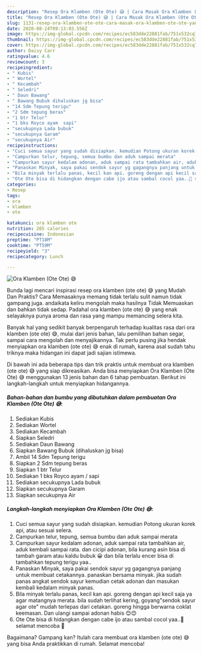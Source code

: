 ```yaml
---
description: "Resep Ora Klamben (Ote Ote) 😅 | Cara Masak Ora Klamben (Ote Ote) 😅 Yang Lezat"
title: "Resep Ora Klamben (Ote Ote) 😅 | Cara Masak Ora Klamben (Ote Ote) 😅 Yang Lezat"
slug: 1131-resep-ora-klamben-ote-ote-cara-masak-ora-klamben-ote-ote-yang-lezat
date: 2020-08-24T09:13:03.556Z
image: https://img-global.cpcdn.com/recipes/ec583dde22881fab/751x532cq70/ora-klamben-ote-ote-😅-foto-resep-utama.jpg
thumbnail: https://img-global.cpcdn.com/recipes/ec583dde22881fab/751x532cq70/ora-klamben-ote-ote-😅-foto-resep-utama.jpg
cover: https://img-global.cpcdn.com/recipes/ec583dde22881fab/751x532cq70/ora-klamben-ote-ote-😅-foto-resep-utama.jpg
author: Daisy Carr
ratingvalue: 4.6
reviewcount: 3
recipeingredient:
- " Kubis"
- " Wortel"
- " Kecambah"
- " Seledri"
- " Daun Bawang"
- " Bawang Bubuk dihaluskan jg bisa"
- "14 Sdm Tepung terigu"
- "2 Sdm tepung beras"
- "1 btr Telur"
- "1 bks Royco ayam  sapi"
- "secukupnya Lada bubuk"
- "secukupnya Garam"
- "secukupnya Air"
recipeinstructions:
- "Cuci semua sayur yang sudah disiapkan. kemudian Potong ukuran korek api, atau sesuai selera."
- "Campurkan telur, tepung, semua bumbu dan aduk sampai merata"
- "Campurkan sayur kedalam adonan, aduk sampai rata tambahkan air, aduk kembali sampai rata. dan cicipi adonan, bila kurang asin bisa di tambah garam atau kaldu bubuk 😀 dan bila terlalu encer bisa di tambahkan tepung terigu yaa.."
- "Panaskan Minyak, saya pakai sendok sayur yg gagangnya panjang untuk membuat cetakannya. panaskan bersama minyak. jika sudah panas angkat sendok sayur kemudian cetak adonan dan masukan kembali kedalam minyak panas."
- "Bila minyak terlalu panas, kecil kan api. goreng dengan api kecil saja ya agar matangnya merata. bila sudah terlihat kering, goyang&#34;sendok sayur agar ote&#34; mudah terlepas dari cetakan. goreng hingga berwarna coklat keemasan. Dan ulangi sampai adonan habis 😊😊"
- "Ote Ote bisa di hidangkan dengan cabe ijo atau sambal cocol yaa..🥰 selamat mencoba 🥰"
categories:
- Resep
tags:
- ora
- klamben
- ote

katakunci: ora klamben ote 
nutrition: 265 calories
recipecuisine: Indonesian
preptime: "PT18M"
cooktime: "PT59M"
recipeyield: "3"
recipecategory: Lunch

---
```



![Ora Klamben (Ote Ote) 😅](https://img-global.cpcdn.com/recipes/ec583dde22881fab/751x532cq70/ora-klamben-ote-ote-😅-foto-resep-utama.jpg)

Bunda lagi mencari inspirasi resep ora klamben (ote ote) 😅 yang Mudah Dan Praktis? Cara Memasaknya memang tidak terlalu sulit namun tidak gampang juga. andaikata keliru mengolah maka hasilnya Tidak Memuaskan dan bahkan tidak sedap. Padahal ora klamben (ote ote) 😅 yang enak selayaknya punya aroma dan rasa yang mampu memancing selera kita.

Banyak hal yang sedikit banyak berpengaruh terhadap kualitas rasa dari ora klamben (ote ote) 😅, mulai dari jenis bahan, lalu pemilihan bahan segar, sampai cara mengolah dan menyajikannya. Tak perlu pusing jika hendak menyiapkan ora klamben (ote ote) 😅 enak di rumah, karena asal sudah tahu triknya maka hidangan ini dapat jadi sajian istimewa.




Di bawah ini ada beberapa tips dan trik praktis untuk membuat ora klamben (ote ote) 😅 yang siap dikreasikan. Anda bisa menyiapkan Ora Klamben (Ote Ote) 😅 menggunakan 13 jenis bahan dan 6 tahap pembuatan. Berikut ini langkah-langkah untuk menyiapkan hidangannya.

<!--inarticleads1-->

##### Bahan-bahan dan bumbu yang dibutuhkan dalam pembuatan Ora Klamben (Ote Ote) 😅:

1. Sediakan  Kubis
1. Sediakan  Wortel
1. Sediakan  Kecambah
1. Siapkan  Seledri
1. Sediakan  Daun Bawang
1. Siapkan  Bawang Bubuk (dihaluskan jg bisa)
1. Ambil 14 Sdm Tepung terigu
1. Siapkan 2 Sdm tepung beras
1. Siapkan 1 btr Telur
1. Sediakan 1 bks Royco ayam / sapi
1. Sediakan secukupnya Lada bubuk
1. Siapkan secukupnya Garam
1. Siapkan secukupnya Air




<!--inarticleads2-->

##### Langkah-langkah menyiapkan Ora Klamben (Ote Ote) 😅:

1. Cuci semua sayur yang sudah disiapkan. kemudian Potong ukuran korek api, atau sesuai selera.
1. Campurkan telur, tepung, semua bumbu dan aduk sampai merata
1. Campurkan sayur kedalam adonan, aduk sampai rata tambahkan air, aduk kembali sampai rata. dan cicipi adonan, bila kurang asin bisa di tambah garam atau kaldu bubuk 😀 dan bila terlalu encer bisa di tambahkan tepung terigu yaa..
1. Panaskan Minyak, saya pakai sendok sayur yg gagangnya panjang untuk membuat cetakannya. panaskan bersama minyak. jika sudah panas angkat sendok sayur kemudian cetak adonan dan masukan kembali kedalam minyak panas.
1. Bila minyak terlalu panas, kecil kan api. goreng dengan api kecil saja ya agar matangnya merata. bila sudah terlihat kering, goyang&#34;sendok sayur agar ote&#34; mudah terlepas dari cetakan. goreng hingga berwarna coklat keemasan. Dan ulangi sampai adonan habis 😊😊
1. Ote Ote bisa di hidangkan dengan cabe ijo atau sambal cocol yaa..🥰 selamat mencoba 🥰




Bagaimana? Gampang kan? Itulah cara membuat ora klamben (ote ote) 😅 yang bisa Anda praktikkan di rumah. Selamat mencoba!
